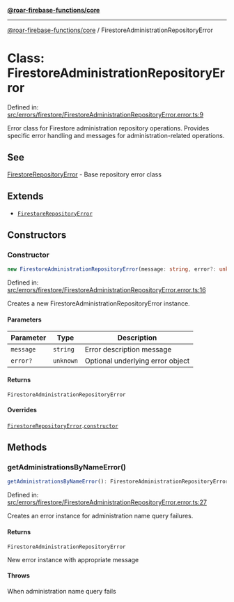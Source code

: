 [**@roar-firebase-functions/core**](../README.md)

---

[@roar-firebase-functions/core](../README.md) / FirestoreAdministrationRepositoryError

# Class: FirestoreAdministrationRepositoryError

Defined in: [src/errors/firestore/FirestoreAdministrationRepositoryError.error.ts:9](src/src/errors/firestore/FirestoreAdministrationRepositoryError.error.ts#9)

Error class for Firestore administration repository operations.
Provides specific error handling and messages for administration-related operations.

## See

[FirestoreRepositoryError](FirestoreRepositoryError.md) - Base repository error class

## Extends

- [`FirestoreRepositoryError`](FirestoreRepositoryError.md)

## Constructors

### Constructor

```ts
new FirestoreAdministrationRepositoryError(message: string, error?: unknown): FirestoreAdministrationRepositoryError;
```

Defined in: [src/errors/firestore/FirestoreAdministrationRepositoryError.error.ts:16](src/src/errors/firestore/FirestoreAdministrationRepositoryError.error.ts#16)

Creates a new FirestoreAdministrationRepositoryError instance.

#### Parameters

| Parameter | Type      | Description                      |
| --------- | --------- | -------------------------------- |
| `message` | `string`  | Error description message        |
| `error?`  | `unknown` | Optional underlying error object |

#### Returns

`FirestoreAdministrationRepositoryError`

#### Overrides

[`FirestoreRepositoryError`](FirestoreRepositoryError.md).[`constructor`](FirestoreRepositoryError.md#constructor)

## Methods

### getAdministrationsByNameError()

```ts
getAdministrationsByNameError(): FirestoreAdministrationRepositoryError;
```

Defined in: [src/errors/firestore/FirestoreAdministrationRepositoryError.error.ts:27](src/src/errors/firestore/FirestoreAdministrationRepositoryError.error.ts#27)

Creates an error instance for administration name query failures.

#### Returns

`FirestoreAdministrationRepositoryError`

New error instance with appropriate message

#### Throws

When administration name query fails
